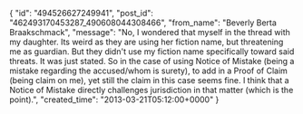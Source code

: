  {
   "id": "494526627249941",
   "post_id": "462493170453287_490608044308466",
   "from_name": "Beverly Berta Braakschmack",
   "message": "No, I wondered that myself in the thread with my daughter. Its weird as they are using her fiction name, but threatening me as guardian. But they didn't use my fiction name specifically toward said threats. It was just stated. So in the case of using Notice of Mistake (being a mistake regarding the accused/whom is surety), to add in a Proof of Claim (being claim on me), yet still the claim in this case seems fine. I think that a Notice of Mistake directly challenges jurisdiction in that matter (which is the point).",
   "created_time": "2013-03-21T05:12:00+0000"
 }
